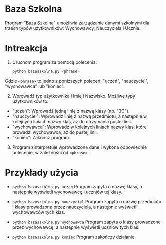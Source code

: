 # Baza Szkolna

Program "Baza Szkolna" umożliwia zarządzanie danymi szkolnymi dla trzech typów użytkowników: Wychowawcy, Nauczyciela i Ucznia.

# Intreakcja

1. Uruchom program za pomocą polecenia:

   ```bash
   python bazaszkolna.py <phrase>

  Gdzie `<phrase>` to jedno z poniższych poleceń: "uczeń", "nauczyciel", "wychowawca" lub "koniec".

2. Wprowadź typ użytkownika i Imię i Nazwisko. Możliwe typy użytkowników to:
- "uczeń": Wprowadź jedną linię z nazwą klasy (np. "3C").
- "nauczyciel": Wprowadź linię z nazwą przedmiotu, a następnie w kolejnych liniach nazwy klas, aż do otrzymania pustej linii.
- "wychowawca": Wprowadź w kolejnych liniach nazwy klas, które prowadzi wychowawca, aż do pustej linii.
- "koniec": Zakończ program.

3. Program zinterpretuje wprowadzone dane i wykona odpowiednie polecenie, w zależności od `<phrase>`.

# Przykłady użycia

- `python bazaszkolna.py uczeń`
Program zapyta o nazwę klasy, a następnie wyświetli wychowawcę i uczniów tej klasy.

- `python bazaszkolna.py nauczyciel`
Program zapyta o nazwę przedmiotu i klasy prowadzone przez nauczyciela, a następnie wyświetli wychowawców tych klas.

- `python bazaszkolna.py wychowawca`
Program zapyta o klasy prowadzone przez wychowawcę, a następnie wyświetli uczniów tych klas.

- `python bazaszkolna.py koniec`
Program zakończy działanie.
